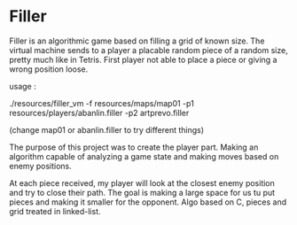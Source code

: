 # Filler

Filler is an algorithmic game based on filling a grid of known size. The virtual machine sends to a player a placable random piece of a random size, pretty much like in Tetris. 
First player not able to place a piece or giving a wrong position loose.

usage :

./resources/filler_vm -f resources/maps/map01 -p1 resources/players/abanlin.filler -p2 artprevo.filler

(change map01 or abanlin.filler to try different things)

The purpose of this project was to create the player part. Making an algorithm capable of analyzing a game state and making moves based on enemy positions.

At each piece received, my player will look at the closest enemy position and try to close their path. The goal is making a large space for us tu put pieces and making it smaller
for the opponent.
Algo based on C, pieces and grid treated in linked-list. 
